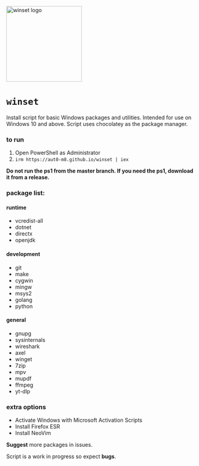<p><img src="https://raw.githubusercontent.com/aut0-m8/winset/main/.github/winset.png" alt="winset logo" width="200"></p>

# `winset`

Install script for basic Windows packages and utilities. Intended for use on Windows 10 and above. Script uses chocolatey as the package manager.

### to run
1. Open PowerShell as Administrator
2. `irm https://aut0-m8.github.io/winset | iex`

**Do not run the ps1 from the master branch. If you need the ps1, download it from a release.**
### package list:
#### runtime
- vcredist-all
- dotnet
- directx
- openjdk
#### development
- git
- make
- cygwin
- mingw
- msys2
- golang
- python
#### general
- gnupg
- sysinternals
- wireshark
- axel
- winget
- 7zip
- mpv
- mupdf
- ffmpeg
- yt-dlp

### extra options
- Activate Windows with Microsoft Activation Scripts
- Install Firefox ESR
- Install NeoVim

**Suggest** more packages in issues.

Script is a work in progress so expect **bugs**.
